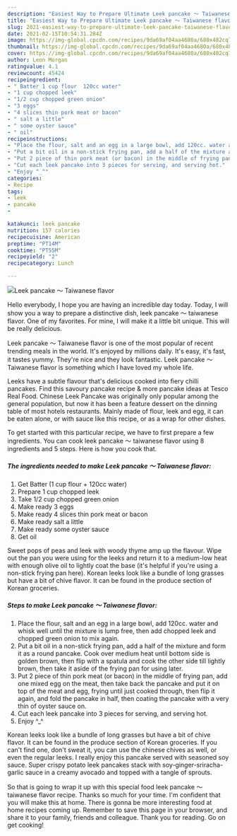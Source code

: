 ```yaml
---
description: "Easiest Way to Prepare Ultimate Leek pancake ～ Taiwanese flavor"
title: "Easiest Way to Prepare Ultimate Leek pancake ～ Taiwanese flavor"
slug: 2021-easiest-way-to-prepare-ultimate-leek-pancake-taiwanese-flavor
date: 2021-02-15T10:54:31.284Z
image: https://img-global.cpcdn.com/recipes/9da69af04aa4680a/680x482cq70/leek-pancake-～-taiwanese-flavor-recipe-main-photo.jpg
thumbnail: https://img-global.cpcdn.com/recipes/9da69af04aa4680a/680x482cq70/leek-pancake-～-taiwanese-flavor-recipe-main-photo.jpg
cover: https://img-global.cpcdn.com/recipes/9da69af04aa4680a/680x482cq70/leek-pancake-～-taiwanese-flavor-recipe-main-photo.jpg
author: Leon Morgan
ratingvalue: 4.1
reviewcount: 45424
recipeingredient:
- " Batter 1 cup flour  120cc water"
- "1 cup chopped leek"
- "1/2 cup chopped green onion"
- "3 eggs"
- "4 slices thin pork meat or bacon"
- " salt a little"
- " some oyster sauce"
- " oil"
recipeinstructions:
- "Place the flour, salt and an egg in a large bowl, add 120cc. water and whisk well until the mixture is lump free, then add chopped leek and chopped green onion to mix again."
- "Put a bit oil in a non-stick frying pan, add a half of the mixture and form it as a round pancake. Cook over medium heat until bottom side is golden brown, then flip with a spatula and cook the other side till lightly brown, then take it aside of the frying pan for using later."
- "Put 2 piece of thin pork meat (or bacon) in the middle of frying pan, add one mixed egg on the meat, then take back the pancake and put it on top of the meat and egg, frying until just cooked through, then flip it again, and fold the pancake in half, then coating the pancake with a very thin of oyster sauce on."
- "Cut each leek pancake into 3 pieces for serving, and serving hot."
- "Enjoy ^_^"
categories:
- Recipe
tags:
- leek
- pancake
- 

katakunci: leek pancake  
nutrition: 157 calories
recipecuisine: American
preptime: "PT14M"
cooktime: "PT55M"
recipeyield: "2"
recipecategory: Lunch

---
```



![Leek pancake ～ Taiwanese flavor](https://img-global.cpcdn.com/recipes/9da69af04aa4680a/680x482cq70/leek-pancake-～-taiwanese-flavor-recipe-main-photo.jpg)

Hello everybody, I hope you are having an incredible day today. Today, I will show you a way to prepare a distinctive dish, leek pancake ～ taiwanese flavor. One of my favorites. For mine, I will make it a little bit unique. This will be really delicious.

Leek pancake ～ Taiwanese flavor is one of the most popular of recent trending meals in the world. It's enjoyed by millions daily. It's easy, it's fast, it tastes yummy. They're nice and they look fantastic. Leek pancake ～ Taiwanese flavor is something which I have loved my whole life.

Leeks have a subtle flavour that&#39;s delicious cooked into fiery chilli pancakes. Find this savoury pancake recipe &amp; more pancake ideas at Tesco Real Food. Chinese Leek Pancake was originally only popular among the general population, but now it has been a feature dessert on the dinning table of most hotels restaurants. Mainly made of flour, leek and egg, it can be eaten alone, or with sauce like this recipe, or as a wrap for other dishes.


To get started with this particular recipe, we have to first prepare a few ingredients. You can cook leek pancake ～ taiwanese flavor using 8 ingredients and 5 steps. Here is how you cook that.

<!--inarticleads1-->

##### The ingredients needed to make Leek pancake ～ Taiwanese flavor:

1. Get  Batter (1 cup flour + 120cc water)
1. Prepare 1 cup chopped leek
1. Take 1/2 cup chopped green onion
1. Make ready 3 eggs
1. Make ready 4 slices thin pork meat or bacon
1. Make ready  salt a little
1. Make ready  some oyster sauce
1. Get  oil


Sweet pops of peas and leek with woody thyme amp up the flavour. Wipe out the pan you were using for the leeks and return it to a medium-low heat with enough olive oil to lightly coat the base (it&#39;s helpful if you&#39;re using a non-stick frying pan here). Korean leeks look like a bundle of long grasses but have a bit of chive flavor. It can be found in the produce section of Korean groceries. 

<!--inarticleads2-->

##### Steps to make Leek pancake ～ Taiwanese flavor:

1. Place the flour, salt and an egg in a large bowl, add 120cc. water and whisk well until the mixture is lump free, then add chopped leek and chopped green onion to mix again.
1. Put a bit oil in a non-stick frying pan, add a half of the mixture and form it as a round pancake. Cook over medium heat until bottom side is golden brown, then flip with a spatula and cook the other side till lightly brown, then take it aside of the frying pan for using later.
1. Put 2 piece of thin pork meat (or bacon) in the middle of frying pan, add one mixed egg on the meat, then take back the pancake and put it on top of the meat and egg, frying until just cooked through, then flip it again, and fold the pancake in half, then coating the pancake with a very thin of oyster sauce on.
1. Cut each leek pancake into 3 pieces for serving, and serving hot.
1. Enjoy ^_^


Korean leeks look like a bundle of long grasses but have a bit of chive flavor. It can be found in the produce section of Korean groceries. If you can&#39;t find one, don&#39;t sweat it, you can use the chinese chives as well, or even the regular leeks. I really enjoy this pancake served with seasoned soy sauce. Super crispy potato leek pancakes stack with soy-ginger-sriracha-garlic sauce in a creamy avocado and topped with a tangle of sprouts. 

So that is going to wrap it up with this special food leek pancake ～ taiwanese flavor recipe. Thanks so much for your time. I'm confident that you will make this at home. There is gonna be more interesting food at home recipes coming up. Remember to save this page in your browser, and share it to your family, friends and colleague. Thank you for reading. Go on get cooking!
